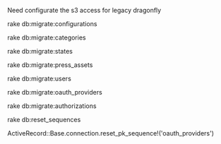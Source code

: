 Need configurate the s3 access for legacy dragonfly


rake db:migrate:configurations

rake db:migrate:categories

rake db:migrate:states

rake db:migrate:press_assets

rake db:migrate:users

rake db:migrate:oauth_providers

rake db:migrate:authorizations



rake db:reset_sequences

ActiveRecord::Base.connection.reset_pk_sequence!('oauth_providers')

